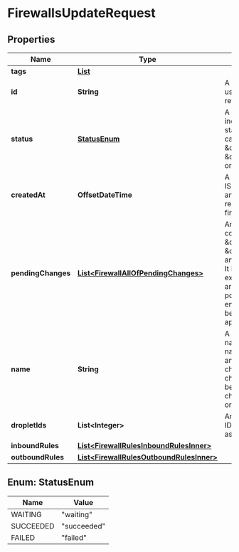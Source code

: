 

# FirewallsUpdateRequest


## Properties

| Name | Type | Description | Notes |
|------------ | ------------- | ------------- | -------------|
|**tags** | [**List**](List.md) |  |  [optional] |
|**id** | **String** | A unique ID that can be used to identify and reference a firewall. |  [optional] [readonly] |
|**status** | [**StatusEnum**](#StatusEnum) | A status string indicating the current state of the firewall. This can be \&quot;waiting\&quot;, \&quot;succeeded\&quot;, or \&quot;failed\&quot;. |  [optional] [readonly] |
|**createdAt** | **OffsetDateTime** | A time value given in ISO8601 combined date and time format that represents when the firewall was created. |  [optional] [readonly] |
|**pendingChanges** | [**List&lt;FirewallAllOfPendingChanges&gt;**](FirewallAllOfPendingChanges.md) | An array of objects each containing the fields \&quot;droplet_id\&quot;, \&quot;removing\&quot;, and \&quot;status\&quot;. It is provided to detail exactly which Droplets are having their security policies updated. When empty, all changes have been successfully applied. |  [optional] [readonly] |
|**name** | **String** | A human-readable name for a firewall. The name must begin with an alphanumeric character. Subsequent characters must either be alphanumeric characters, a period (.), or a dash (-). |  |
|**dropletIds** | **List&lt;Integer&gt;** | An array containing the IDs of the Droplets assigned to the firewall. |  [optional] |
|**inboundRules** | [**List&lt;FirewallRulesInboundRulesInner&gt;**](FirewallRulesInboundRulesInner.md) |  |  |
|**outboundRules** | [**List&lt;FirewallRulesOutboundRulesInner&gt;**](FirewallRulesOutboundRulesInner.md) |  |  |



## Enum: StatusEnum

| Name | Value |
|---- | -----|
| WAITING | &quot;waiting&quot; |
| SUCCEEDED | &quot;succeeded&quot; |
| FAILED | &quot;failed&quot; |



